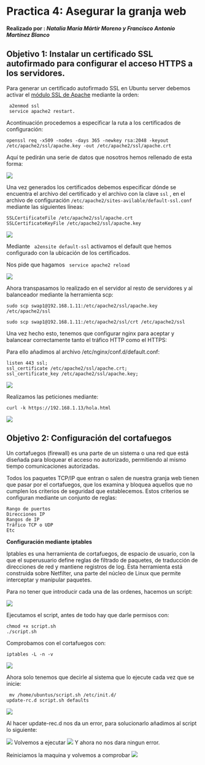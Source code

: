 
# Practica 4: Asegurar la granja web  
  
**Realizado por : _Natalia María Mártir Moreno y Francisco Antonio Martínez Blanco_**
  
## Objetivo 1: Instalar un certificado SSL autofirmado para configurar el acceso HTTPS a los servidores.

Para generar un certificado autofirmado SSL en Ubuntu server debemos activar el [módulo SSL de Apache](https://httpd.apache.org/docs/2.4/mod/mod_ssl.html) mediante la orden:

	 a2enmod ssl
	 service apache2 restart.
	 

Acontinuación procedemos a especificar la ruta a los certificados de configuración:
	
	openssl req -x509 -nodes -days 365 -newkey rsa:2048 -keyout 
	/etc/apache2/ssl/apache.key -out /etc/apache2/ssl/apache.crt

Aquí te pedirán una serie de datos que nosotros hemos rellenado de esta forma:

![](https://github.com/natalia2911/SWAP_1718/blob/master/Practicas/P4/Imagenes/P4.1.jpg) 

Una vez generados los certificados debemos especificar dónde se encuentra el archivo del certificado y el archivo con la clave `ssl` , en el archivo de configuración `/etc/apache2/sites-avilable/default-ssl.conf` mediante las siguientes líneas:

	SSLCertificateFile /etc/apache2/ssl/apache.crt
	SSLCertificateKeyFile /etc/apache2/ssl/apache.key

![](https://github.com/natalia2911/SWAP_1718/blob/master/Practicas/P4/Imagenes/P4.2.jpg) 

Mediante ` a2ensite default-ssl` activamos el default que hemos configurado con la ubicación de los certificados.

Nos pide que hagamos ` service apache2 reload` 

![](https://github.com/natalia2911/SWAP_1718/blob/master/Practicas/P4/Imagenes/P4.3.jpg) 

Ahora transpasamos lo realizado en el servidor al resto de servidores y al balanceador mediante la herramienta scp:

	sudo scp swap1@192.168.1.11:/etc/apache2/ssl/apache.key /etc/apache2/ssl
	
	sudo scp swap1@192.168.1.11:/etc/apache2/ssl/crt /etc/apache2/ssl

Una vez hecho esto, tenemos que configurar nginx para aceptar y balancear correctamente tanto el tráfico HTTP como el HTTPS:

Para ello añadimos al archivo /etc/nginx/conf.d/default.conf:

    listen 443 ssl;
    ssl_certificate /etc/apache2/ssl/apache.crt;
    ssl_certificate_key /etc/apache2/ssl/apache.key;
    
![](https://github.com/natalia2911/SWAP_1718/blob/master/Practicas/P4/Imagenes/P4.4.jpg) 

Realizamos las peticiones mediante:
	
	curl -k https://192.168.1.13/hola.html

![](https://github.com/natalia2911/SWAP_1718/blob/master/Practicas/P4/Imagenes/P4.5.png) 

## Objetivo 2: Configuración del cortafuegos

Un cortafuegos (firewall) es una parte de un sistema o una red que está diseñada para bloquear el acceso no autorizado, permitiendo al mismo tiempo comunicaciones autorizadas.

Todos los paquetes TCP/IP que entran o salen de nuestra granja web tienen que pasar por el cortafuegos, que los examina y bloquea aquellos que no cumplen los criterios de seguridad que establecemos. Estos criterios se configuran mediante un conjunto de reglas:

    Rango de puertos
    Direcciones IP
    Rangos de IP
    Tráfico TCP o UDP
    Etc

**Configuración mediante iptables**

Iptables es una herramienta de cortafuegos, de espacio de usuario, con la que el superusuario define reglas de filtrado de paquetes, de traducción de direcciones de red y mantiene registros de log. Esta herramienta está construida sobre Netfilter, una parte del núcleo de Linux que permite interceptar y manipular paquetes.

Para no tener que introducir cada una de las ordenes, hacemos un script:
   
  ![](https://github.com/natalia2911/SWAP_1718/blob/master/Practicas/P4/Imagenes/P4.6.png) 
 
 Ejecutamos el script, antes de todo hay que darle permisos con:
	
	chmod +x script.sh
	./script.sh
 
 Comprobamos con el cortafuegos con:
 
   
  	iptables -L -n -v
  	
  	
![](https://github.com/natalia2911/SWAP_1718/blob/master/Practicas/P4/Imagenes/P4.7.png) 
  	
  	
 Ahora solo tenemos que decirle al sistema que lo ejecute cada vez que se inicie:
 
     mv /home/ubuntus/script.sh /etc/init.d/
    update-rc.d script.sh defaults
    
![](https://github.com/natalia2911/SWAP_1718/blob/master/Practicas/P4/Imagenes/P4.8.png) 
 
 
  Al hacer update-rec.d nos da un error, para solucionarlo añadimos al script lo siguiente:
  
![](https://github.com/natalia2911/SWAP_1718/blob/master/Practicas/P4/Imagenes/P4.9.png) 
Volvemos a ejecutar
![](https://github.com/natalia2911/SWAP_1718/blob/master/Practicas/P4/Imagenes/P4.10.png) 
Y ahora no nos dara ningun error.

 Reiniciamos la maquina y volvemos a comprobar
 ![](https://github.com/natalia2911/SWAP_1718/blob/master/Practicas/P4/Imagenes/P4.11.png) 
